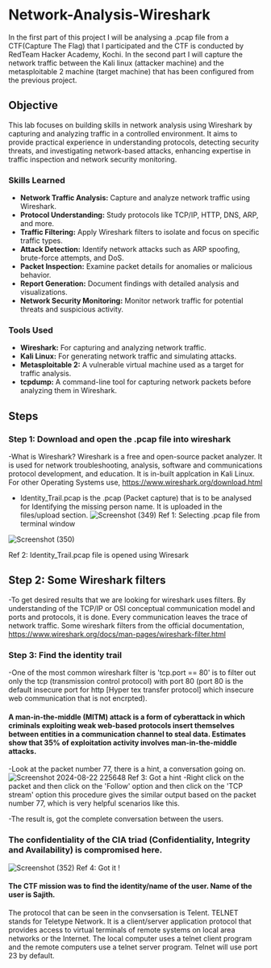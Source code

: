 # Network-Analysis-Wireshark

In the first part of this project I will be analysing a .pcap file from a CTF(Capture The Flag) that I participated and the CTF is conducted by RedTeam Hacker Academy, Kochi. In the second part I will capture the network traffic between the Kali linux (attacker machine) and the metasploitable 2 machine (target machine) that has been configured from the previous project.


## Objective

This lab focuses on building skills in network analysis using Wireshark by capturing and analyzing traffic in a controlled environment. It aims to provide practical experience in understanding protocols, detecting security threats, and investigating network-based attacks, enhancing expertise in traffic inspection and network security monitoring.

### Skills Learned

- **Network Traffic Analysis:** Capture and analyze network traffic using Wireshark.
- **Protocol Understanding:** Study protocols like TCP/IP, HTTP, DNS, ARP, and more.
- **Traffic Filtering:** Apply Wireshark filters to isolate and focus on specific traffic types.
- **Attack Detection:** Identify network attacks such as ARP spoofing, brute-force attempts, and DoS.
- **Packet Inspection:** Examine packet details for anomalies or malicious behavior.
- **Report Generation:** Document findings with detailed analysis and visualizations.
- **Network Security Monitoring:** Monitor network traffic for potential threats and suspicious activity.

### Tools Used

- **Wireshark:** For capturing and analyzing network traffic.
- **Kali Linux:** For generating network traffic and simulating attacks.
- **Metasploitable 2:** A vulnerable virtual machine used as a target for traffic analysis.
- **tcpdump:** A command-line tool for capturing network packets before analyzing them in Wireshark.

## Steps
### Step 1: Download and open the .pcap file into wireshark
-What is Wireshark? 
  Wireshark is a free and open-source packet analyzer. It is used for network troubleshooting, analysis, software and communications protocol development, and education. It is in-built applcation in Kali Linux.
  For other Operating Systems use, https://www.wireshark.org/download.html
- Identity_Trail.pcap is the .pcap (Packet capture) that is to be analysed for Identifying the missing person name. It is uploaded in the files/upload section.
![Screenshot (349)](https://github.com/user-attachments/assets/a73c40ea-760b-4e92-9c3c-52c068d720d0)
Ref 1: Selecting .pcap file from terminal window

![Screenshot (350)](https://github.com/user-attachments/assets/957e3f63-4b45-49eb-aa06-e34584c45664)

Ref 2: Identity_Trail.pcap file is opened using Wiresark

## Step 2: Some Wireshark filters
 -To get desired results that we are looking for wireshark uses filters. By understanding of the TCP/IP or OSI conceptual communication model and ports and protocols, it is done. Every communication leaves the trace of network traffic.
 Some wireshark filters from the official documentation, https://www.wireshark.org/docs/man-pages/wireshark-filter.html

### Step 3: Find the identity trail 
  -One of the most common wireshark filter is 'tcp.port == 80' is to filter out only the tcp (transmission control protocol) with port 80 (port 80 is the default insecure port for http [Hyper tex transfer protocol] which insecure web communication that is not encrpted).
  #### A man-in-the-middle (MITM) attack is a form of cyberattack in which criminals exploiting weak web-based protocols insert themselves between entities in a communication channel to steal data. Estimates show that 35% of exploitation activity involves man-in-the-middle attacks.

-Look at the packet number 77, there is a hint, a conversation going on.
![Screenshot 2024-08-22 225648](https://github.com/user-attachments/assets/eee69fcf-a9b5-495a-bec1-f6b9609824ac)
Ref 3: Got a hint
 -Right click on the packet and then click on the 'Follow' option and then click on the 'TCP stream' option this procedure gives the similar output based on the packet number 77, which is very helpful scenarios like this.
 
 -The result is, got the complete conversation between the users. 
 ### The confidentiality of the CIA triad (Confidentiality, Integrity and Availability) is compromised here.

 ![Screenshot (352)](https://github.com/user-attachments/assets/1babfbab-c819-4a56-910c-6c3f55affda1)
 Ref 4: Got it !

 #### The CTF mission was to find the identity/name of the user. Name of the user is Sajith. 
The protocol that can be seen in the convsersation is Telent. TELNET stands for Teletype Network. It is a client/server application protocol that provides access to virtual terminals of remote systems on local area networks or the Internet. The local computer uses a telnet client program and the remote computers use a telnet server program. Telnet will use port 23 by default.

